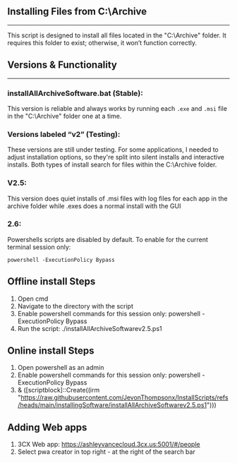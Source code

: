 ## Installing Files from C:\Archive
----------------------------------
This script is designed to install all files located in the "C:\Archive" folder.
It requires this folder to exist; otherwise, it won’t function correctly.

## Versions & Functionality
------------------------------

### installAllArchiveSoftware.bat (Stable):
 This version is reliable and always works by running each `.exe` and `.msi` file in the "C:\Archive" folder one at a time.

### Versions labeled “v2” (Testing):
These versions are still under testing. For some applications, I needed to adjust installation options, so they're split into silent installs and interactive installs. Both types of install search for files within the C:\Archive folder.

### V2.5:
This version does quiet installs of .msi files with log files for each app in the archive folder while .exes does a normal install with the GUI

### 2.6: 

Powershells scripts are disabled by default. To enable for the current terminal session only: 

`powershell -ExecutionPolicy Bypass`

## Offline install Steps
1. Open cmd 
2. Navigate to the directory with the script
3. Enable powershell commands for this session only: powershell -ExecutionPolicy Bypass 
4. Run the script: ./installAllArchiveSoftwarev2.5.ps1

## Online install Steps
1. Open powershell as an admin
2. Enable powershell commands for this session only: powershell -ExecutionPolicy Bypass 
3. & ([scriptblock]::Create((irm "https://raw.githubusercontent.com/JevonThompsonx/InstallScripts/refs/heads/main/installingSoftware/installAllArchiveSoftwarev2.5.ps1")))

## Adding Web apps
1. 3CX Web app: https://ashleyvancecloud.3cx.us:5001/#/people
2. Select pwa creator in top right - at the right of the search bar
